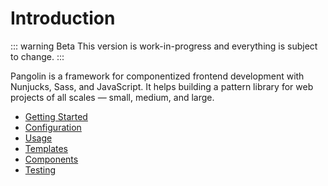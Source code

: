 # Introduction

::: warning Beta
This version is work-in-progress and everything is subject to change.
:::

Pangolin is a framework for componentized frontend development with Nunjucks, Sass, and JavaScript.
It helps building a pattern library for web projects of all scales — small, medium, and large.

* [Getting Started](getting-started.md)
* [Configuration](configuration.md)
* [Usage](usage.md)
* [Templates](templates.md)
* [Components](components.md)
* [Testing](testing.md)
